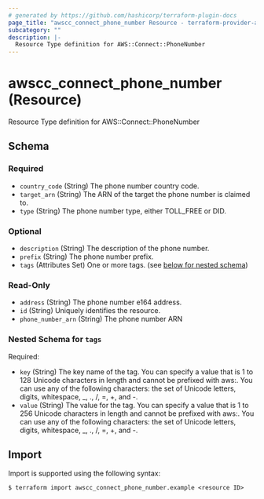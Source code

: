 ```yaml
---
# generated by https://github.com/hashicorp/terraform-plugin-docs
page_title: "awscc_connect_phone_number Resource - terraform-provider-awscc"
subcategory: ""
description: |-
  Resource Type definition for AWS::Connect::PhoneNumber
---
```


# awscc_connect_phone_number (Resource)

Resource Type definition for AWS::Connect::PhoneNumber



<!-- schema generated by tfplugindocs -->
## Schema

### Required

- `country_code` (String) The phone number country code.
- `target_arn` (String) The ARN of the target the phone number is claimed to.
- `type` (String) The phone number type, either TOLL_FREE or DID.

### Optional

- `description` (String) The description of the phone number.
- `prefix` (String) The phone number prefix.
- `tags` (Attributes Set) One or more tags. (see [below for nested schema](#nestedatt--tags))

### Read-Only

- `address` (String) The phone number e164 address.
- `id` (String) Uniquely identifies the resource.
- `phone_number_arn` (String) The phone number ARN

<a id="nestedatt--tags"></a>
### Nested Schema for `tags`

Required:

- `key` (String) The key name of the tag. You can specify a value that is 1 to 128 Unicode characters in length and cannot be prefixed with aws:. You can use any of the following characters: the set of Unicode letters, digits, whitespace, _, ., /, =, +, and -.
- `value` (String) The value for the tag. You can specify a value that is 1 to 256 Unicode characters in length and cannot be prefixed with aws:. You can use any of the following characters: the set of Unicode letters, digits, whitespace, _, ., /, =, +, and -.

## Import

Import is supported using the following syntax:

```shell
$ terraform import awscc_connect_phone_number.example <resource ID>
```
